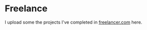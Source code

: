 # Freelance

I upload some the projects I've completed in [freelancer.com](https://www.freelancer.com/) here.
